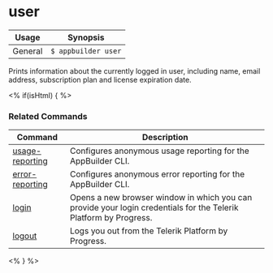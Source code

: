 user
==========

Usage | Synopsis
------|-------
General | `$ appbuilder user`

Prints information about the currently logged in user, including name, email address, subscription plan and license expiration date.

<% if(isHtml) { %>
### Related Commands

Command | Description
----------|----------
[usage-reporting](usage-reporting.html) | Configures anonymous usage reporting for the AppBuilder CLI.
[error-reporting](error-reporting.html) | Configures anonymous error reporting for the AppBuilder CLI.
[login](login.html) | Opens a new browser window in which you can provide your login credentials for the Telerik Platform by Progress.
[logout](logout.html) | Logs you out from the Telerik Platform by Progress.
<% } %>
